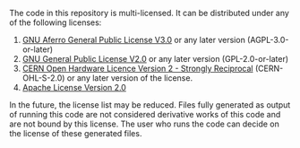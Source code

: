 The code in this repository is multi-licensed. It can be distributed under any of the following licenses:

1. [GNU Aferro General Public License V3.0](LICENSES/agpl-3.0.txt) or any later version (AGPL-3.0-or-later)
1. [GNU General Public License V2.0](LICENSES/gpl-2.0.txt) or any later version (GPL-2.0-or-later)
1. [CERN Open Hardware Licence Version 2 - Strongly Reciprocal](LICENSES/cern_ohl_s_v2.txt) (CERN-OHL-S-2.0) or any later version of the license.
1. [Apache License Version 2.0](LICENSES/apache-2.0.txt)

In the future, the license list may be reduced. Files fully generated as output of running this code are
not considered derivative works of this code and are not bound by this license. The user who runs the
code can decide on the license of these generated files.
